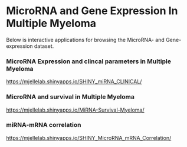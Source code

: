 # MicroRNA and Gene Expression In Multiple Myeloma

Below is interactive applications for browsing the MicroRNA- and Gene-expression dataset. 


### MicroRNA Expression and clincal parameters in Multiple Myeloma
https://mjellelab.shinyapps.io/SHINY_miRNA_CLINICAL/

### MicroRNA and survival in Multiple Myeloma
https://mjellelab.shinyapps.io/MiRNA-Survival-Myeloma/

### miRNA-mRNA correlation
https://mjellelab.shinyapps.io/SHINY_MicroRNA_mRNA_Correlation/


